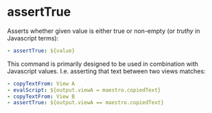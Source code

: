 # assertTrue

Asserts whether given value is either true or non-empty (or _truthy_ in Javascript terms):

```yaml
- assertTrue: ${value}
```

This command is primarily designed to be used in combination with Javascript values. I.e. asserting that text between two views matches:

```yaml
- copyTextFrom: View A
- evalScript: ${output.viewA = maestro.copiedText}
- copyTextFrom: View B
- assertTrue: ${output.viewA == maestro.copiedText}
```
